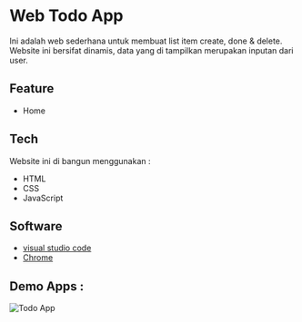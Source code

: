 # Web Todo App
Ini adalah web sederhana untuk membuat list item create, done & delete. Website ini bersifat dinamis, data yang di tampilkan merupakan inputan dari user.

## Feature
- Home

## Tech
Website ini di bangun menggunakan :
- HTML
- CSS
- JavaScript

## Software
- [visual studio code](https://code.visualstudio.com/)
- [Chrome](https://www.google.com/intl/id_id/chrome/)

## Demo Apps : 
![Todo App](https://user-images.githubusercontent.com/104358073/194714760-7b731e85-5864-4c8a-a537-6ae2291ba6d1.gif)
